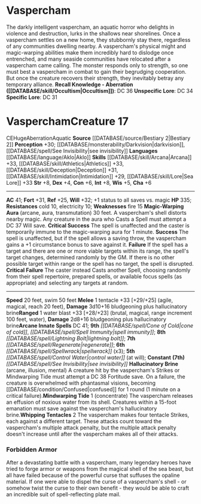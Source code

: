 ﻿---
ac: '41'
alignment: CE
charisma: '+6'
constitution: '+6'
creature_ability:
- Hallucinatory Brine
- Magic-Warping Aura
- Mindwarping Tide
- Whipping Tentacles
dexterity: '+4'
fortitude: '+31'
hp: '335'
id: '846'
intelligence: '+8'
land_speed: '20'
language:
- '[[DATABASE/language/Aklo|Aklo]]'
level: '17'
max_speed: '50'
name: Vaspercham
perception: '+30'
rarity: Common
reflex: '+25'
resistance:
- cold 10
- electricity 10
sense:
- '[[DATABASE/monsterability/Darkvision|darkvision]]'
- '[[DATABASE/spell/See Invisibility|see invisibility]]'
size: Huge
skill:
- '[[DATABASE/skill/Arcana|Arcana]] +33'
- '[[DATABASE/skill/Athletics|Athletics]] +33'
- '[[DATABASE/skill/Deception|Deception]] +31'
- '[[DATABASE/skill/Intimidation|Intimidation]] +29'
- '[[DATABASE/skill/Lore|SeaLore]] +33'
source: '[[DATABASE/source/Bestiary 2|Bestiary 2]]'
speed:
- 20 feet
- swim 50 feet
spell:
- '[[DATABASE/spell/Cone of Cold|Cone of Cold]]'
- '[[DATABASE/spell/Control Water|ControlWater]]'
- '[[DATABASE/spell/Lightning Bolt|Lightning Bolt]]'
- '[[DATABASE/spell/Regenerate|Regenerate]]'
- '[[DATABASE/spell/See Invisibility|SeeInvisibility]]'
- '[[DATABASE/spell/Spell Immunity|Spell Immunity]]'
- '[[DATABASE/spell/Spellwrack|Spellwrack]]'
strength: '+8'
strength_req: '8'
strongest_save:
- Will
swim_speed: '50'
trait:
- '[[DATABASE/trait/Aberration|Aberration]]'
- '[[DATABASE/trait/Aquatic|Aquatic]]'
type: Creature
vision: Darkvision
weakest_save:
- Reflex
weakness:
- fire 15
will: '+32'
wisdom: '+5'

---
# Vaspercham

The darkly intelligent vaspercham, an aquatic horror who delights in violence and destruction, lurks in the shallows near shorelines. Once a vaspercham settles on a new home, they stubbornly stay there, regardless of any communities dwelling nearby. A vaspercham's physical might and magic-warping abilities make them incredibly hard to dislodge once entrenched, and many seaside communities have relocated after a vaspercham came calling. The monster responds only to strength, so one must best a vaspercham in combat to gain their begrudging cooperation. But once the creature recovers their strength, they inevitably betray any temporary alliance.
**Recall Knowledge - Aberration ([[DATABASE/skill/Occultism|Occultism]])**: DC 36
**Unspecific Lore**: DC 34
**Specific Lore**: DC 31

# Vaspercham<span class="item-type">Creature 17</span>

<span class="trait-alignment item-trait">CE</span><span class="trait-size item-trait">Huge</span><span class="item-trait">Aberration</span><span class="item-trait">Aquatic</span>
**Source** [[DATABASE/source/Bestiary 2|Bestiary 2]] 
**Perception** +30; [[DATABASE/monsterability/Darkvision|darkvision]], [[DATABASE/spell/See Invisibility|see invisibility]]
**Languages** [[DATABASE/language/Aklo|Aklo]]
**Skills** [[DATABASE/skill/Arcana|Arcana]] +33, [[DATABASE/skill/Athletics|Athletics]] +33, [[DATABASE/skill/Deception|Deception]] +31, [[DATABASE/skill/Intimidation|Intimidation]] +29, [[DATABASE/skill/Lore|Sea Lore]] +33
**Str** +8, **Dex** +4, **Con** +6, **Int** +8, **Wis** +5, **Cha** +6

---
**AC** 41; **Fort** +31, **Ref** +25, **Will** +32; +1 status to all saves vs. magic
**HP** 335; **Resistances** cold 10, electricity 10; **Weaknesses** fire 15
<span class="in-box-ability">**Magic-Warping Aura** (arcane, aura, transmutation) 30 feet. A vaspercham's shell distorts nearby magic. Any creature in the aura who Casts a Spell must attempt a DC 37 Will save. </span><span class="in-box-ability">**Critical Success** The spell is unaffected and the caster is temporarily immune to the magic-warping aura for 1 minute. </span><span class="in-box-ability">**Success** The spell is unaffected, but if the spell allows a saving throw, the vaspercham gains a +1 circumstance bonus to save against it. </span><span class="in-box-ability">**Failure** If the spell has a target and there are one or more viable targets within its range, the spell's target changes, determined randomly by the GM. If there is no other possible target within range or the spell has no target, the spell is disrupted. </span><span class="in-box-ability">**Critical Failure** The caster instead Casts another Spell, choosing randomly from their spell repertoire, prepared spells, or available focus spells (as appropriate) and selecting any targets at random.</span>

---
**Speed** 20 feet, swim 50 feet
<span class="in-box-ability">**Melee** <span class="action-icon">1</span> tentacle +33 [+29/+25] (agile, magical, reach 20 feet), **Damage** 3d10+16 bludgeoning plus hallucinatory brine</span><span class="in-box-ability">**Ranged** <span class="action-icon">1</span> water blast +33 [+28/+23] (brutal, magical, range increment 100 feet, water), **Damage** 2d8+16 bludgeoning plus hallucinatory brine</span>**Arcane Innate Spells** DC 41; **9th** _[[DATABASE/spell/Cone of Cold|cone of cold]]_, _[[DATABASE/spell/Spell Immunity|spell immunity]]_; **8th** _[[DATABASE/spell/Lightning Bolt|lightning bolt]]_; **7th** _[[DATABASE/spell/Regenerate|regenerate]]_; **6th** _[[DATABASE/spell/Spellwrack|spellwrack]]_ (x3); **5th** _[[DATABASE/spell/Control Water|control water]]_ (at will); **Constant** **(7th)** _[[DATABASE/spell/See Invisibility|see invisibility]]_
<span class="in-box-ability">**Hallucinatory Brine** (arcane, illusion, mental) A creature hit by the vaspercham's Strikes or Mindwarping Tide must attempt a DC 38 Fortitude save. On a failure, the creature is overwhelmed with phantasmal visions, becoming [[DATABASE/condition/Confused|confused]] for 1 round (1 minute on a critical failure).</span><span class="in-box-ability">**Mindwarping Tide** <span class="action-icon">1</span> (concentrate) The vaspercham releases an effusion of noxious water from its shell. Creatures within a 15-foot emanation must save against the vaspercham's hallucinatory brine.</span><span class="in-box-ability">**Whipping Tentacles** <span class="action-icon">2</span> The vaspercham makes four tentacle Strikes, each against a different target. These attacks count toward the vaspercham's multiple attack penalty, but the multiple attack penalty doesn't increase until after the vaspercham makes all of their attacks.</span>

###  Forbidden Armor

After a devastating battle with a vaspercham, many legendary heroes have tried to forge armor or weapons from the magical shell of the sea beast, but all have failed because of the powerful curse that suffuses the opaline material. If one were able to dispel the curse of a vaspercham's shell - or somehow twist the curse to their own benefit - they would be able to craft an incredible suit of spell-reflecting plate mail.